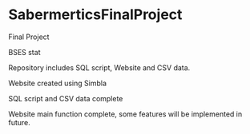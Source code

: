 # SabermerticsFinalProject

Final Project

BSES stat

Repository includes SQL script, Website and CSV data.

Website created using Simbla

SQL script and CSV data complete

Website main function complete, some features will be implemented in future.
